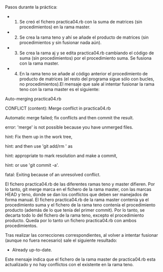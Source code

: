 Pasos durante la práctica:
- 1. Se creó el fichero practica04.rb con la suma de matrices (sin procedimientos) en la rama master.
- 2. Se crea la rama teno y ahí se añade el producto de matrices (sin procedimientos y sin fusionar nada aún).
- 3. Se crea la rama aj y se edita practica04.rb cambiando el código de suma (sin procedimientos) por el procedimiento suma. Se fusiona con la rama master.
- 4. En la rama teno se añade al código anterior el procedimiento de producto de matrices (el resto del programa sigue sólo con bucles, no procedimientos).El mensaje que sale al intentar fusionar la rama teno con la rama master es el siguiente: 

Auto-merging practica04.rb 

CONFLICT (content): Merge conflict in practica04.rb 

Automatic merge failed; fix conflicts and then commit the result.


error: 'merge' is not possible because you have unmerged files. 

hint: Fix them up in the work tree, 

hint: and then use 'git add/rm ' as 

hint: appropriate to mark resolution and make a commit, 

hint: or use 'git commit -a'. 

fatal: Exiting because of an unresolved conflict.

El fichero practica04.rb de las diferentes ramas teno y master difieren. Por lo tanto, git merge marca en el fichero de la rama master, con las marcas HEAD y teno, donde se dan los conflictos que deben ser manejados de forma manual.
El fichero practica04.rb de la rama master contenía ya el procedimiento suma y el fichero de la rama teno contenía el procedimiento producto (además de lo que tenía del primer commit). Por lo tanto, se decarta todo lo del fichero de la rama teno, excepto el procedimiento producto.
Queda por lo tanto un fichero practica04.rb con ambos procedimientos.

Tras realizar las correcciones correspondientes, al volver a intentar fusionar (aunque no fuera necesario) sale el siguiente resultado:
- Already up-to-date.

Este mensaje indica que el fichero de la rama master de practica04.rb esta actualizado y no hay conflictos con el existente en la rama teno.

